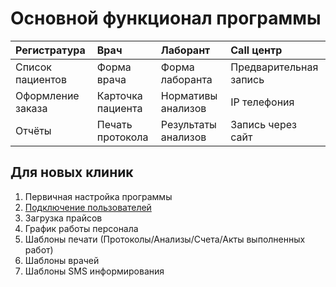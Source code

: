 # Основной функционал программы

| Регистратура       | Врач              | Лаборант            | Call центр             |
|:------------------|:------------------|:--------------------|:-----------------------|  
| Список пациентов  | Форма врача       | Форма лаборанта     | Предварительная запись |  
| Оформление заказа | Карточка пациента | Нормативы анализов  | IP телефония           |
| Отчёты            | Печать протокола  | Результаты анализов | Запись через сайт      |

## Для новых клиник

1. Первичная настройка программы
2. [Подключение пользователей](https://medakadem.github.io/ClinicaWeb/Users "Подключение пользователей")
3. Загрузка прайсов
4. График работы персонала
5. Шаблоны печати (Протоколы/Анализы/Счета/Акты выполненных работ)
6. Шаблоны врачей
7. Шаблоны SMS информирования
